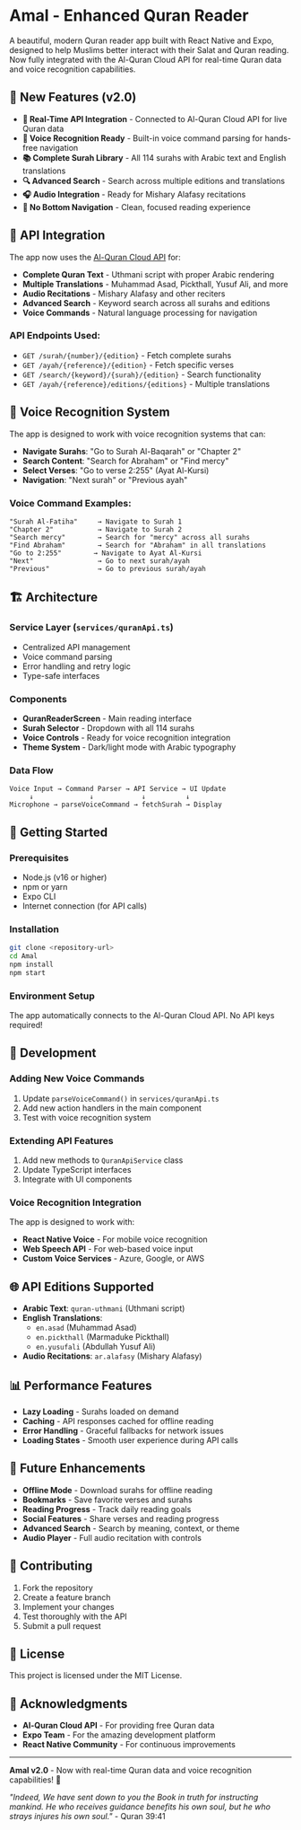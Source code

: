 # Amal - Enhanced Quran Reader

A beautiful, modern Quran reader app built with React Native and Expo, designed to help Muslims better interact with their Salat and Quran reading. Now fully integrated with the Al-Quran Cloud API for real-time Quran data and voice recognition capabilities.

## 🌟 **New Features (v2.0)**

- **🔌 Real-Time API Integration** - Connected to Al-Quran Cloud API for live Quran data
- **🎯 Voice Recognition Ready** - Built-in voice command parsing for hands-free navigation
- **📚 Complete Surah Library** - All 114 surahs with Arabic text and English translations
- **🔍 Advanced Search** - Search across multiple editions and translations
- **🎧 Audio Integration** - Ready for Mishary Alafasy recitations
- **📱 No Bottom Navigation** - Clean, focused reading experience

## 🚀 **API Integration**

The app now uses the [Al-Quran Cloud API](http://api.alquran.cloud/) for:

- **Complete Quran Text** - Uthmani script with proper Arabic rendering
- **Multiple Translations** - Muhammad Asad, Pickthall, Yusuf Ali, and more
- **Audio Recitations** - Mishary Alafasy and other reciters
- **Advanced Search** - Keyword search across all surahs and editions
- **Voice Commands** - Natural language processing for navigation

### **API Endpoints Used:**

- `GET /surah/{number}/{edition}` - Fetch complete surahs
- `GET /ayah/{reference}/{edition}` - Fetch specific verses
- `GET /search/{keyword}/{surah}/{edition}` - Search functionality
- `GET /ayah/{reference}/editions/{editions}` - Multiple translations

## 🎤 **Voice Recognition System**

The app is designed to work with voice recognition systems that can:

- **Navigate Surahs**: "Go to Surah Al-Baqarah" or "Chapter 2"
- **Search Content**: "Search for Abraham" or "Find mercy"
- **Select Verses**: "Go to verse 2:255" (Ayat Al-Kursi)
- **Navigation**: "Next surah" or "Previous ayah"

### **Voice Command Examples:**

```
"Surah Al-Fatiha"     → Navigate to Surah 1
"Chapter 2"           → Navigate to Surah 2
"Search mercy"        → Search for "mercy" across all surahs
"Find Abraham"        → Search for "Abraham" in all translations
"Go to 2:255"        → Navigate to Ayat Al-Kursi
"Next"                → Go to next surah/ayah
"Previous"            → Go to previous surah/ayah
```

## 🏗️ **Architecture**

### **Service Layer (`services/quranApi.ts`)**
- Centralized API management
- Voice command parsing
- Error handling and retry logic
- Type-safe interfaces

### **Components**
- **QuranReaderScreen** - Main reading interface
- **Surah Selector** - Dropdown with all 114 surahs
- **Voice Controls** - Ready for voice recognition integration
- **Theme System** - Dark/light mode with Arabic typography

### **Data Flow**
```
Voice Input → Command Parser → API Service → UI Update
     ↓              ↓            ↓          ↓
Microphone → parseVoiceCommand → fetchSurah → Display
```

## 📱 **Getting Started**

### **Prerequisites**
- Node.js (v16 or higher)
- npm or yarn
- Expo CLI
- Internet connection (for API calls)

### **Installation**
```bash
git clone <repository-url>
cd Amal
npm install
npm start
```

### **Environment Setup**
The app automatically connects to the Al-Quran Cloud API. No API keys required!

## 🔧 **Development**

### **Adding New Voice Commands**
1. Update `parseVoiceCommand()` in `services/quranApi.ts`
2. Add new action handlers in the main component
3. Test with voice recognition system

### **Extending API Features**
1. Add new methods to `QuranApiService` class
2. Update TypeScript interfaces
3. Integrate with UI components

### **Voice Recognition Integration**
The app is designed to work with:
- **React Native Voice** - For mobile voice recognition
- **Web Speech API** - For web-based voice input
- **Custom Voice Services** - Azure, Google, or AWS

## 🌐 **API Editions Supported**

- **Arabic Text**: `quran-uthmani` (Uthmani script)
- **English Translations**: 
  - `en.asad` (Muhammad Asad)
  - `en.pickthall` (Marmaduke Pickthall)
  - `en.yusufali` (Abdullah Yusuf Ali)
- **Audio Recitations**: `ar.alafasy` (Mishary Alafasy)

## 📊 **Performance Features**

- **Lazy Loading** - Surahs loaded on demand
- **Caching** - API responses cached for offline reading
- **Error Handling** - Graceful fallbacks for network issues
- **Loading States** - Smooth user experience during API calls

## 🔮 **Future Enhancements**

- **Offline Mode** - Download surahs for offline reading
- **Bookmarks** - Save favorite verses and surahs
- **Reading Progress** - Track daily reading goals
- **Social Features** - Share verses and reading progress
- **Advanced Search** - Search by meaning, context, or theme
- **Audio Player** - Full audio recitation with controls

## 🤝 **Contributing**

1. Fork the repository
2. Create a feature branch
3. Implement your changes
4. Test thoroughly with the API
5. Submit a pull request

## 📄 **License**

This project is licensed under the MIT License.

## 🙏 **Acknowledgments**

- **Al-Quran Cloud API** - For providing free Quran data
- **Expo Team** - For the amazing development platform
- **React Native Community** - For continuous improvements

---

**Amal v2.0** - Now with real-time Quran data and voice recognition capabilities! 🎉

*"Indeed, We have sent down to you the Book in truth for instructing mankind. He who receives guidance benefits his own soul, but he who strays injures his own soul."* - Quran 39:41
